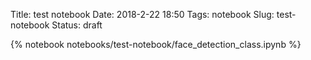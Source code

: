 Title: test notebook
Date: 2018-2-22 18:50
Tags: notebook
Slug: test-notebook
Status: draft

{% notebook notebooks/test-notebook/face_detection_class.ipynb %}